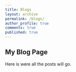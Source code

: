 ```yaml
---
title: Blogs
layout: archive
permalink: /blogs/
author_profile: true
comments: true
published: true
---
```


##  My Blog Page
Here is were all the posts will go.

